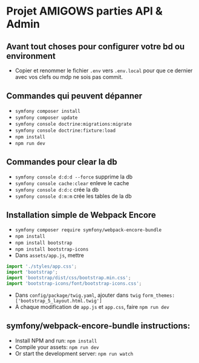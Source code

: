 # Projet AMIGOWS parties API & Admin
## Avant tout choses pour configurer votre bd ou environment
- Copier et renommer le fichier `.env` vers `.env.local` pour que ce dernier avec vos clefs ou mdp ne sois pas commit.
## Commandes qui peuvent dépanner
- `symfony composer install`
- `symfony composer update`
- `symfony console doctrine:migrations:migrate`
- `symfony console doctrine:fixture:load`
- `npm install`
- `npm run dev`
## Commandes pour clear la db
- `symfony console d:d:d --force` supprime la db
- `symfony console cache:clear` enleve le cache
- `symfony console d:d:c` crée la db
- `symfony console d:m:m` crée les tables de la db
## Installation simple de Webpack Encore
- `symfony composer require symfony/webpack-encore-bundle`
- `npm install`
- `npm install bootstrap`
- `npm install bootstrap-icons`
- Dans `assets/app.js`, mettre
```javascript
import './styles/app.css';
import 'bootstrap';
import 'bootstrap/dist/css/bootstrap.min.css';
import 'bootstrap-icons/font/bootstrap-icons.css';
```
- Dans `config/package/twig.yaml`, ajouter dans `twig`
`form_themes: ['bootstrap_5_layout.html.twig']`
- À chaque modification de `app.js` et `app.css`, faire `npm run dev`
## symfony/webpack-encore-bundle  instructions:
* Install NPM and run: `npm install`
* Compile your assets: `npm run dev`
* Or start the development server: `npm run watch`
